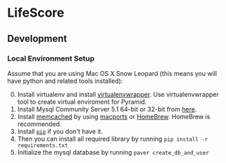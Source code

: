 # LifeScore

## Development
### Local Environment Setup
Assume that you are using Mac OS X Snow Leopard (this means you will have python and related tools installed):

0. Install virtualenv and install [virtualenvwrapper](http://www.doughellmann.com/docs/virtualenvwrapper/). Use virtualenvwrapper tool to create virtual enviroment for Pyramid.
1. Install Mysql Community Server 5.1 64-bit or 32-bit from [here](http://dev.mysql.com/downloads/mysql/5.1.html).
2. Install [memcached](http://memcached.org/) by using [macports](http://www.macports.org/) or [HomeBrew](http://http://mxcl.github.com/homebrew/). HomeBrew is recommended.
3. Install [`pip`](http://www.pip-installer.org/en/latest/installing.html) if you don't have it.
4. Then you can install all required library by running `pip install -r requirements.txt`
5. Initialize the mysql database by running `paver create_db_and_user`

